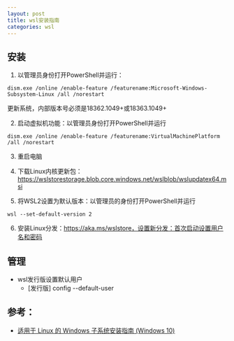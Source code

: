 ```yaml
---
layout: post
title: wsl安装指南
categories: wsl
---
```


## 安装

1. 以管理员身份打开PowerShell并运行：
```
dism.exe /online /enable-feature /featurename:Microsoft-Windows-Subsystem-Linux /all /norestart
```
更新系统，内部版本号必须是18362.1049+或18363.1049+

2. 启动虚拟机功能：以管理员身份打开PowerShell并运行 
```
dism.exe /online /enable-feature /featurename:VirtualMachinePlatform /all /norestart
```

3. 重启电脑

4. 下载Linux内核更新包：https://wslstorestorage.blob.core.windows.net/wslblob/wslupdatex64.msi

5. 将WSL2设置为默认版本：以管理员的身份打开PowerShell并运行
```
wsl --set-default-version 2
```

6. 安装Linux分发：https://aka.ms/wslstore，设置新分发：首次启动设置用户名和密码

## 管理

* wsl发行版设置默认用户
  * [发行版] config --default-user <USERNAME>

## 参考：

* [适用于 Linux 的 Windows 子系统安装指南 (Windows 10)](https://docs.microsoft.com/zh-cn/windows/wsl/install-win10)
